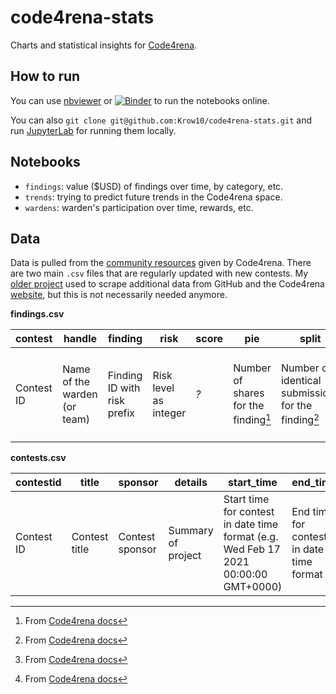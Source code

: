 # code4rena-stats

Charts and statistical insights for [Code4rena](https://code4rena.com).

## How to run

You can use [nbviewer](https://nbviewer.org/github/Krow10/code4rena-stats/tree/main/) or [![Binder](https://mybinder.org/badge_logo.svg)](https://mybinder.org/v2/gh/Krow10/code4rena-stats/HEAD) to run the notebooks online.

You can also `git clone git@github.com:Krow10/code4rena-stats.git` and run [JupyterLab](https://jupyter.org/) for running them locally.

## Notebooks

- `findings`: value ($USD) of findings over time, by category, etc.
- `trends`: trying to predict future trends in the Code4rena space.
- `wardens`: warden's participation over time, rewards, etc.

## Data

Data is pulled from the [community resources](https://github.com/code-423n4/code423n4.com/blob/main/_data/README-community_resources.md) given by Code4rena. There are two main `.csv` files that are regularly updated with new contests. My [older project](https://github.com/Krow10/code4rena-scraper) used to scrape additional data from GitHub and the Code4rena [website](https://code4rena.com), but this is not necessarily needed anymore.

**findings.csv**

|contest|handle|finding|risk|score|pie|split|slice|award|awardCoin|awardUSD|
|-------|------|-------|----|-----|---|-----|-----|-----|---------|--------|
|Contest ID|Name of the warden (or team)|Finding ID with risk prefix|Risk level as integer|*?*|Number of shares for the finding[^1]|Number of identical submissions for the finding[^1]|Number of shares assigned to the warden's finding[^1]|$shares*\frac{pot}{number of shares}$[^1]|Coin used for the reward|Converted coin *amount* to $USD|

[^1]: From [Code4rena docs](https://docs.code4rena.com/awarding/incentive-model-and-awards/curve-logic)

**contests.csv**

|contestid|title|sponsor|details|start_time|end_time|amount|repo|findingsRepo|hide|league|
|---------|-----|-------|-------|----------|--------|------|----|------------|----|------|
|Contest ID|Contest title|Contest sponsor|Summary of project|Start time for contest in date time format (e.g. Wed Feb 17 2021 00:00:00 GMT+0000)|End time for contest in date time format|Total prize pool for the contest|GitHub repo of the project|GitHub repo for submissions to contest|Used to hide contest from showing on the website|Mostly blockchain identifier for the project|
